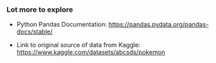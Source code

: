 ### Lot more to explore

- Python Pandas Documentation: https://pandas.pydata.org/pandas-docs/stable/

- Link to original source of data from Kaggle: https://www.kaggle.com/datasets/abcsds/pokemon